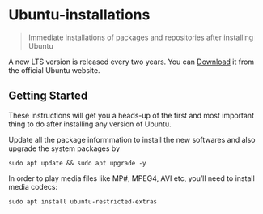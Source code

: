 # Ubuntu-installations
> Immediate installations of packages and repositories after installing Ubuntu

A new LTS version is released every two years. You can [Download](https://ubuntu.com/download/desktop) it from the official Ubuntu website.

## Getting Started
These instructions will get you a heads-up of the first and most important thing to do after installing any version of Ubuntu.

Update all the package informmation to install the new softwares and also upgrade the system packages by
```
sudo apt update && sudo apt upgrade -y
```
In order to play media files like MP#, MPEG4, AVI etc, you’ll need to install media codecs:
```
sudo apt install ubuntu-restricted-extras
```
